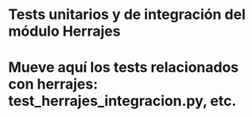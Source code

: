 # Tests unitarios y de integración del módulo Herrajes
# Mueve aquí los tests relacionados con herrajes: test_herrajes_integracion.py, etc.
